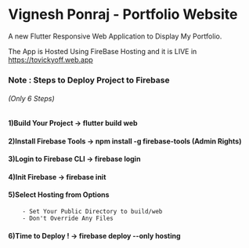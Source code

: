 # Vignesh Ponraj - Portfolio Website

A new Flutter Responsive Web Application to Display My Portfolio. 

The App is Hosted Using FireBase Hosting and it is LIVE in https://tovickyoff.web.app



### Note : Steps to Deploy Project to Firebase
###### (Only 6 Steps)
#### 1)Build Your Project  -> flutter build web
#### 2)Install Firebase Tools  -> npm install -g firebase-tools (Admin Rights)
#### 3)Login to Firebase CLI -> firebase login 
#### 4)Init Firebase -> firebase init 
#### 5)Select Hosting from Options
        - Set Your Public Directory to build/web
        - Don't Override Any Files 
#### 6)Time to Deploy ! -> firebase deploy --only hosting
